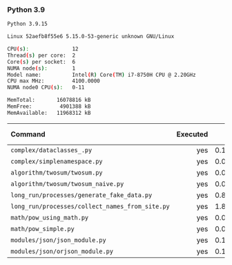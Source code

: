 ### **Python 3.9**

```bash
Python 3.9.15

Linux 52aefb8f55e6 5.15.0-53-generic unknown GNU/Linux

CPU(s):              12
Thread(s) per core:  2
Core(s) per socket:  6
NUMA node(s):        1
Model name:          Intel(R) Core(TM) i7-8750H CPU @ 2.20GHz
CPU max MHz:         4100.0000
NUMA node0 CPU(s):   0-11

MemTotal:       16078816 kB
MemFree:         4901388 kB
MemAvailable:   11968312 kB
```

| Command | Executed | Mean [s] | Stddev [s] | Median [s] | Min [s] | Max [s] | Memory [MB] |
|:---|---:|---:|---:|---:|---:|---:|---:|
| `complex/dataclasses_.py` | yes | 0.12316 | 0.00453 | 0.12278 | 0.11881 | 0.13028 | 8.96016 |
| `complex/simplenamespace.py` | yes | 0.03462 | 0.00298 | 0.03358 | 0.03275 | 0.03991 | 13.23516 |
| `algorithm/twosum/twosum.py` | yes | 0.08243 | 0.00114 | 0.08292 | 0.08048 | 0.08334 | 21.93359 |
| `algorithm/twosum/twosum_naive.py` | yes | 0.08638 | 0.00612 | 0.08286 | 0.08131 | 0.09587 | 17.29688 |
| `long_run/processes/generate_fake_data.py` | yes | 0.83602 | 0.01421 | 0.83631 | 0.81664 | 0.85123 | 68.43516 |
| `long_run/processes/collect_names_from_site.py` | yes | 1.83408 | 0.03043 | 1.82609 | 1.8075 | 1.88669 | 45.2 |
| `math/pow_using_math.py` | yes | 0.03211 | 0.00112 | 0.0315 | 0.03114 | 0.03339 | 13.47031 |
| `math/pow_simple.py` | yes | 0.03414 | 0.00217 | 0.03456 | 0.03135 | 0.0369 | 22.7625 |
| `modules/json/json_module.py` | yes | 0.19619 | 0.00355 | 0.19682 | 0.19253 | 0.20115 | 17.90391 |
| `modules/json/orjson_module.py` | yes | 0.17309 | 0.00537 | 0.17132 | 0.16879 | 0.18248 | 23.08672 |
